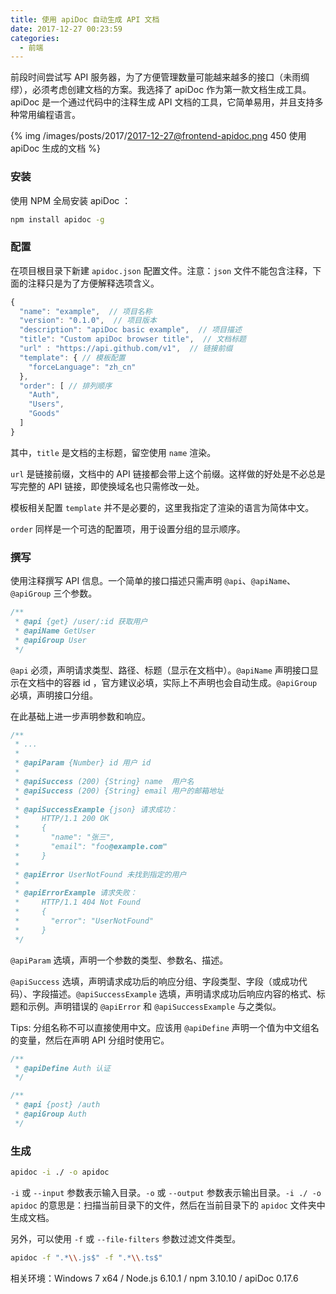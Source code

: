 ```yaml
---
title: 使用 apiDoc 自动生成 API 文档
date: 2017-12-27 00:23:59
categories:
  - 前端
---
```


前段时间尝试写 API 服务器，为了方便管理数量可能越来越多的接口（未雨绸缪），必须考虑创建文档的方案。我选择了 apiDoc 作为第一款文档生成工具。apiDoc 是一个通过代码中的注释生成 API 文档的工具，它简单易用，并且支持多种常用编程语言。

<!-- more -->

{% img /images/posts/2017/2017-12-27@frontend-apidoc.png 450 使用 apiDoc 生成的文档 %}

### 安装

使用 NPM 全局安装 apiDoc ：

``` sh
npm install apidoc -g
```

### 配置

在项目根目录下新建 `apidoc.json` 配置文件。注意：`json` 文件不能包含注释，下面的注释只是为了方便解释选项含义。

``` js
{
  "name": "example",  // 项目名称
  "version": "0.1.0",  // 项目版本
  "description": "apiDoc basic example",  // 项目描述
  "title": "Custom apiDoc browser title",  // 文档标题
  "url" : "https://api.github.com/v1",  // 链接前缀
  "template": { // 模板配置
    "forceLanguage": "zh_cn"
  },
  "order": [ // 排列顺序
    "Auth",
    "Users",
    "Goods"
  ]
}
```

其中，`title` 是文档的主标题，留空使用 `name` 渲染。

`url` 是链接前缀，文档中的 API 链接都会带上这个前缀。这样做的好处是不必总是写完整的 API 链接，即使换域名也只需修改一处。

模板相关配置 `template` 并不是必要的，这里我指定了渲染的语言为简体中文。

`order` 同样是一个可选的配置项，用于设置分组的显示顺序。

### 撰写

使用注释撰写 API 信息。一个简单的接口描述只需声明 `@api`、`@apiName`、`@apiGroup` 三个参数。

``` php
/**
 * @api {get} /user/:id 获取用户
 * @apiName GetUser
 * @apiGroup User
 */
```

`@api` 必须，声明请求类型、路径、标题（显示在文档中）。`@apiName` 声明接口显示在文档中的容器 id ，官方建议必填，实际上不声明也会自动生成。`@apiGroup` 必填，声明接口分组。

在此基础上进一步声明参数和响应。

``` php
/**
 * ...
 *
 * @apiParam {Number} id 用户 id
 *
 * @apiSuccess (200) {String} name  用户名
 * @apiSuccess (200) {String} email 用户的邮箱地址
 *
 * @apiSuccessExample {json} 请求成功：
 *     HTTP/1.1 200 OK
 *     {
 *       "name": "张三",
 *       "email": "foo@example.com"
 *     }
 *
 * @apiError UserNotFound 未找到指定的用户
 *
 * @apiErrorExample 请求失败：
 *     HTTP/1.1 404 Not Found
 *     {
 *       "error": "UserNotFound"
 *     }
 */
```

`@apiParam` 选填，声明一个参数的类型、参数名、描述。

`@apiSuccess` 选填，声明请求成功后的响应分组、字段类型、字段（或成功代码）、字段描述。`@apiSuccessExample` 选填，声明请求成功后响应内容的格式、标题和示例。声明错误的 `@apiError` 和 `@apiSuccessExample` 与之类似。

Tips: 分组名称不可以直接使用中文。应该用 `@apiDefine` 声明一个值为中文组名的变量，然后在声明 API 分组时使用它。

``` php
/**
 * @apiDefine Auth 认证
 */

/**
 * @api {post} /auth
 * @apiGroup Auth
 */
```

### 生成

``` sh
apidoc -i ./ -o apidoc
```

`-i` 或 `--input` 参数表示输入目录。`-o` 或 `--output` 参数表示输出目录。`-i ./ -o apidoc` 的意思是：扫描当前目录下的文件，然后在当前目录下的 `apidoc` 文件夹中生成文档。

另外，可以使用 `-f` 或 `--file-filters` 参数过滤文件类型。

``` sh
apidoc -f ".*\\.js$" -f ".*\\.ts$"
```

相关环境：Windows 7 x64 / Node.js 6.10.1 / npm 3.10.10 / apiDoc 0.17.6